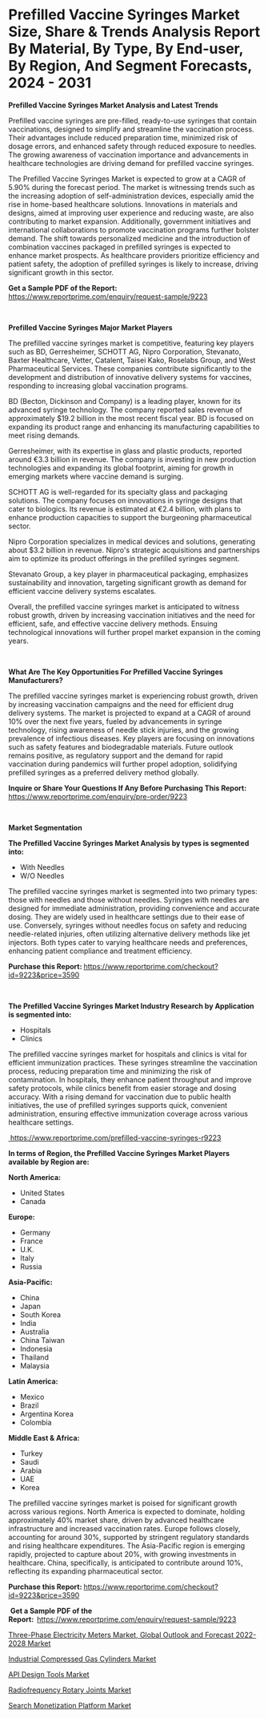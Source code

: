 <p><h1>Prefilled Vaccine Syringes Market Size, Share & Trends Analysis Report By Material, By Type, By End-user, By Region, And Segment Forecasts, 2024 - 2031</h1></p><p><strong>Prefilled Vaccine Syringes Market Analysis and Latest Trends</strong></p>
<p><p>Prefilled vaccine syringes are pre-filled, ready-to-use syringes that contain vaccinations, designed to simplify and streamline the vaccination process. Their advantages include reduced preparation time, minimized risk of dosage errors, and enhanced safety through reduced exposure to needles. The growing awareness of vaccination importance and advancements in healthcare technologies are driving demand for prefilled vaccine syringes.</p><p>The Prefilled Vaccine Syringes Market is expected to grow at a CAGR of 5.90% during the forecast period. The market is witnessing trends such as the increasing adoption of self-administration devices, especially amid the rise in home-based healthcare solutions. Innovations in materials and designs, aimed at improving user experience and reducing waste, are also contributing to market expansion. Additionally, government initiatives and international collaborations to promote vaccination programs further bolster demand. The shift towards personalized medicine and the introduction of combination vaccines packaged in prefilled syringes is expected to enhance market prospects. As healthcare providers prioritize efficiency and patient safety, the adoption of prefilled syringes is likely to increase, driving significant growth in this sector.</p></p>
<p><strong>Get a Sample PDF of the Report:&nbsp;</strong> <a href="https://www.reportprime.com/enquiry/request-sample/9223">https://www.reportprime.com/enquiry/request-sample/9223</a></p>
<p>&nbsp;</p>
<p><strong>Prefilled Vaccine Syringes Major Market Players</strong></p>
<p><p>The prefilled vaccine syringes market is competitive, featuring key players such as BD, Gerresheimer, SCHOTT AG, Nipro Corporation, Stevanato, Baxter Healthcare, Vetter, Catalent, Taisei Kako, Roselabs Group, and West Pharmaceutical Services. These companies contribute significantly to the development and distribution of innovative delivery systems for vaccines, responding to increasing global vaccination programs.</p><p>BD (Becton, Dickinson and Company) is a leading player, known for its advanced syringe technology. The company reported sales revenue of approximately $19.2 billion in the most recent fiscal year. BD is focused on expanding its product range and enhancing its manufacturing capabilities to meet rising demands.</p><p>Gerresheimer, with its expertise in glass and plastic products, reported around €3.3 billion in revenue. The company is investing in new production technologies and expanding its global footprint, aiming for growth in emerging markets where vaccine demand is surging.</p><p>SCHOTT AG is well-regarded for its specialty glass and packaging solutions. The company focuses on innovations in syringe designs that cater to biologics. Its revenue is estimated at €2.4 billion, with plans to enhance production capacities to support the burgeoning pharmaceutical sector.</p><p>Nipro Corporation specializes in medical devices and solutions, generating about $3.2 billion in revenue. Nipro's strategic acquisitions and partnerships aim to optimize its product offerings in the prefilled syringes segment.</p><p>Stevanato Group, a key player in pharmaceutical packaging, emphasizes sustainability and innovation, targeting significant growth as demand for efficient vaccine delivery systems escalates.</p><p>Overall, the prefilled vaccine syringes market is anticipated to witness robust growth, driven by increasing vaccination initiatives and the need for efficient, safe, and effective vaccine delivery methods. Ensuing technological innovations will further propel market expansion in the coming years.</p></p>
<p>&nbsp;</p>
<p><strong>What Are The Key Opportunities For Prefilled Vaccine Syringes Manufacturers?</strong></p>
<p><p>The prefilled vaccine syringes market is experiencing robust growth, driven by increasing vaccination campaigns and the need for efficient drug delivery systems. The market is projected to expand at a CAGR of around 10% over the next five years, fueled by advancements in syringe technology, rising awareness of needle stick injuries, and the growing prevalence of infectious diseases. Key players are focusing on innovations such as safety features and biodegradable materials. Future outlook remains positive, as regulatory support and the demand for rapid vaccination during pandemics will further propel adoption, solidifying prefilled syringes as a preferred delivery method globally.</p></p>
<p><strong>Inquire or Share Your Questions If Any Before Purchasing This Report:</strong> <a href="https://www.reportprime.com/enquiry/pre-order/9223">https://www.reportprime.com/enquiry/pre-order/9223</a></p>
<p>&nbsp;</p>
<p><strong>Market Segmentation</strong></p>
<p><strong>The Prefilled Vaccine Syringes Market Analysis by types is segmented into:</strong></p>
<p><ul><li>With Needles</li><li>W/O Needles</li></ul></p>
<p><p>The prefilled vaccine syringes market is segmented into two primary types: those with needles and those without needles. Syringes with needles are designed for immediate administration, providing convenience and accurate dosing. They are widely used in healthcare settings due to their ease of use. Conversely, syringes without needles focus on safety and reducing needle-related injuries, often utilizing alternative delivery methods like jet injectors. Both types cater to varying healthcare needs and preferences, enhancing patient compliance and treatment efficiency.</p></p>
<p><strong>Purchase this Report:&nbsp;</strong><a href="https://www.reportprime.com/checkout?id=9223&price=3590">https://www.reportprime.com/checkout?id=9223&price=3590</a></p>
<p>&nbsp;</p>
<p><strong>The Prefilled Vaccine Syringes Market Industry Research by Application is segmented into:</strong></p>
<p><ul><li>Hospitals</li><li>Clinics</li></ul></p>
<p><p>The prefilled vaccine syringes market for hospitals and clinics is vital for efficient immunization practices. These syringes streamline the vaccination process, reducing preparation time and minimizing the risk of contamination. In hospitals, they enhance patient throughput and improve safety protocols, while clinics benefit from easier storage and dosing accuracy. With a rising demand for vaccination due to public health initiatives, the use of prefilled syringes supports quick, convenient administration, ensuring effective immunization coverage across various healthcare settings.</p></p>
<p><a href="https://www.reportprime.com/prefilled-vaccine-syringes-r9223">&nbsp;https://www.reportprime.com/prefilled-vaccine-syringes-r9223</a></p>
<p><strong>In terms of Region, the Prefilled Vaccine Syringes Market Players available by Region are:</strong></p>
<p>
    <p> <strong> North America: </strong>
        <ul>
            <li>United States</li>
            <li>Canada</li>
        </ul>
        </p> 
    <p> <strong> Europe: </strong>
        <ul>
            <li>Germany</li>
            <li>France</li>
            <li>U.K.</li>
            <li>Italy</li>
            <li>Russia</li>
        </ul>
        </p> 
    <p> <strong> Asia-Pacific: </strong>
        <ul>
            <li>China</li>
            <li>Japan</li>
            <li>South Korea</li>
            <li>India</li>
            <li>Australia</li>
            <li>China Taiwan</li>
            <li>Indonesia</li>
            <li>Thailand</li>
            <li>Malaysia</li>
        </ul>
        </p> 
    <p> <strong> Latin America: </strong>
        <ul>
            <li>Mexico</li>
            <li>Brazil</li>
            <li>Argentina Korea</li>
            <li>Colombia</li>
        </ul>
        </p> 
    <p> <strong> Middle East & Africa: </strong>
        <ul>
            <li>Turkey</li>
            <li>Saudi</li>
            <li>Arabia</li>
            <li>UAE</li>
            <li>Korea</li>
        </ul>
    </p>
    </p>
<p><p>The prefilled vaccine syringes market is poised for significant growth across various regions. North America is expected to dominate, holding approximately 40% market share, driven by advanced healthcare infrastructure and increased vaccination rates. Europe follows closely, accounting for around 30%, supported by stringent regulatory standards and rising healthcare expenditures. The Asia-Pacific region is emerging rapidly, projected to capture about 20%, with growing investments in healthcare. China, specifically, is anticipated to contribute around 10%, reflecting its expanding pharmaceutical sector.</p></p>
<p><strong>Purchase this Report: </strong><a href="https://www.reportprime.com/checkout?id=9223&price=3590">https://www.reportprime.com/checkout?id=9223&price=3590</a></p>
<p>&nbsp;<strong>Get a Sample PDF of the Report:&nbsp;&nbsp;</strong><a href="https://www.reportprime.com/enquiry/request-sample/9223">https://www.reportprime.com/enquiry/request-sample/9223</a></p>
<p><strong></strong></p>
<p><p><a href="https://medium.com/@188drusilla/the-market-for-three-phase-electricity-meters-market-global-outlook-and-forecast-2022-2028-783ff62819f3">Three-Phase Electricity Meters Market, Global Outlook and Forecast 2022-2028 Market</a></p><p><a href="https://issuu.com/reportprime-2/docs/industrial-compressed-gas-cylinders_8019f4dfe22f64">Industrial Compressed Gas Cylinders Market</a></p><p><a href="https://www.linkedin.com/pulse/global-api-design-tools-industry-analysis-report-market-size-lnlff?trackingId=Oon5iu1QREujm77B3w71Xw%3D%3D">API Design Tools Market</a></p><p><a href="https://issuu.com/reportprime-2/docs/radiofrequency-rotary-joints-market_dae4e2b43b6dbf">Radiofrequency Rotary Joints Market</a></p><p><a href="https://www.linkedin.com/pulse/search-monetization-platform-market-revolution-2024-2031-dn3vf?trackingId=pIbRbYxiQ%2BmrPf42AMGsQg%3D%3D">Search Monetization Platform Market</a></p></p>